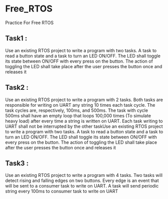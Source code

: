 # Free_RTOS
Practice For Free RTOS

## Task1 : 
Use an existing RTOS project to write a program with two tasks. A task to read a button state and a task to turn an LED ON/OFF. The LED shall toggle its state between ON/OFF with every press on the button. The action of toggling the LED shall take place after the user presses the button once and releases it

## Task2 : 
Use an existing RTOS project to write a program with 2 tasks. Both tasks are responsible for writing on UART any string 10 times each task cycle. The task cycles are, respectively, 100ms, and 500ms. The task with cycle 500ms shall have an empty loop that loops 100,000 times (To simulate heavy load) after every time a string is written on UART. Each task writing to UART shall not be interrupted by the other taskUse an existing RTOS project to write a program with two tasks. A task to read a button state and a task to turn an LED ON/OFF. The LED shall toggle its state between ON/OFF with every press on the button. The action of toggling the LED shall take place after the user presses the button once and releases it

## Task3 :
Use an existing RTOS project to write a program with 4 tasks. Two tasks will detect rising and falling edges on two buttons. Every edge is an event that will be sent to a consumer task to write on UART. A task will send periodic string every 100ms to consumer task to write on UART
